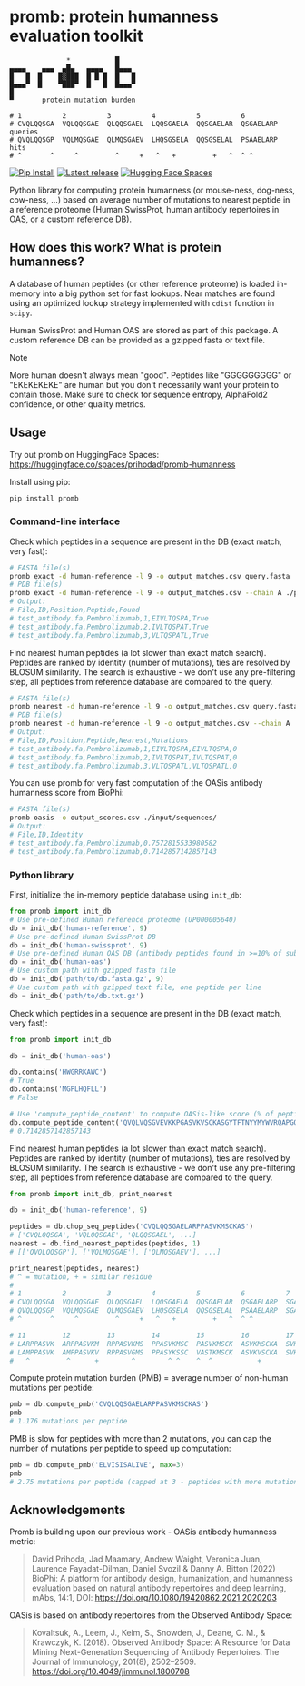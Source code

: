 # promb: protein humanness evaluation toolkit

```
              *           █
▄▄▄▄    ▄▄▄  ▄█▄   ▄▄▄▄   █▄▄▄  
█   █  █    █▓███  █ █ █  █   █ 
█▄▄▄▀  █    ▀███▀  █   █  █▄▄▄▀ 
█                           
▀       protein mutation burden 

# 1          2          3          4          5          6        
# CVQLQQSGA  VQLQQSGAE  QLQQSGAEL  LQQSGAELA  QQSGAELAR  QSGAELARP queries
# QVQLQQSGP  VQLMQSGAE  QLMQSGAEV  LHQSGSELA  QQSGSELAL  PSAAELARP hits
# ^       ^     ^         ^     +   ^   +         +   ^  ^ ^      
```

<p>
<a href="https://pypi.org/project/promb/">
    <img src="https://img.shields.io/pypi/dm/promb"
        alt="Pip Install"></a>
<a href="https://github.com/MSDLLCPapers/promb/releases">
    <img src="https://img.shields.io/pypi/v/promb"
        alt="Latest release"></a>
<a href="https://huggingface.co/spaces/prihodad/promb-humanness">
    <img src="https://img.shields.io/badge/🤗%20Spaces-prihodad/promb--humanness-blue"
        alt="Hugging Face Spaces"></a>
</p>

Python library for computing protein humanness (or mouse-ness, dog-ness, cow-ness, ...) based on average number of mutations 
to nearest peptide in a reference proteome (Human SwissProt, human antibody repertoires in OAS, or a custom reference DB).

## How does this work? What is protein humanness?

A database of human peptides (or other reference proteome) is loaded in-memory into a big python set for fast lookups.
Near matches are found using an optimized lookup strategy implemented with `cdist` function in `scipy`.

Human SwissProt and Human OAS are stored as part of this package. 
A custom reference DB can be provided as a gzipped fasta or text file.

> [!NOTE]
> More human doesn't always mean "good". Peptides like "GGGGGGGGG" or "EKEKEKEKE" are human but you don't necessarily want your protein to contain those. Make sure to check for sequence entropy, AlphaFold2 confidence, or other quality metrics.


## Usage

Try out promb on HuggingFace Spaces: https://huggingface.co/spaces/prihodad/promb-humanness


Install using pip:

```bash
pip install promb
```

### Command-line interface

Check which peptides in a sequence are present in the DB (exact match, very fast):

```bash
# FASTA file(s)
promb exact -d human-reference -l 9 -o output_matches.csv query.fasta
# PDB file(s)
promb exact -d human-reference -l 9 -o output_matches.csv --chain A ./pdb_directory/
# Output:
# File,ID,Position,Peptide,Found
# test_antibody.fa,Pembrolizumab,1,EIVLTQSPA,True
# test_antibody.fa,Pembrolizumab,2,IVLTQSPAT,True
# test_antibody.fa,Pembrolizumab,3,VLTQSPATL,True

```

Find nearest human peptides (a lot slower than exact match search). Peptides are ranked by identity (number of mutations), ties are resolved by BLOSUM similarity. The search is exhaustive - we don't use any pre-filtering step, all peptides from reference database are compared to the query.

```bash
# FASTA file(s)
promb nearest -d human-reference -l 9 -o output_matches.csv query.fasta
# PDB file(s)
promb nearest -d human-reference -l 9 -o output_matches.csv --chain A ./pdb_directory/
# Output:
# File,ID,Position,Peptide,Nearest,Mutations
# test_antibody.fa,Pembrolizumab,1,EIVLTQSPA,EIVLTQSPA,0
# test_antibody.fa,Pembrolizumab,2,IVLTQSPAT,IVLTQSPAT,0
# test_antibody.fa,Pembrolizumab,3,VLTQSPATL,VLTQSPATL,0
```

You can use promb for very fast computation of the OASis antibody humanness score from BioPhi:

```bash
# FASTA file(s)
promb oasis -o output_scores.csv ./input/sequences/
# Output:
# File,ID,Identity
# test_antibody.fa,Pembrolizumab,0.7572815533980582
# test_antibody.fa,Pembrolizumab,0.7142857142857143
```

### Python library

First, initialize the in-memory peptide database using `init_db`:

```python
from promb import init_db
# Use pre-defined Human reference proteome (UP000005640)
db = init_db('human-reference', 9)
# Use pre-defined Human SwissProt DB
db = init_db('human-swissprot', 9)
# Use pre-defined Human OAS DB (antibody peptides found in >=10% of subjects)
db = init_db('human-oas')
# Use custom path with gzipped fasta file
db = init_db('path/to/db.fasta.gz', 9)
# Use custom path with gzipped text file, one peptide per line
db = init_db('path/to/db.txt.gz')
```

Check which peptides in a sequence are present in the DB (exact match, very fast):

```python
from promb import init_db

db = init_db('human-oas')

db.contains('HWGRRKAWC')
# True
db.contains('MGPLHQFLL')
# False

# Use 'compute_peptide_content' to compute OASis-like score (% of peptides that are human, exact match)
db.compute_peptide_content('QVQLVQSGVEVKKPGASVKVSCKASGYTFTNYYMYWVRQAPGQGLEWMGGINPSNGGTNFNEKFKNRVTLTTDSSTTTAYMELKSLQFDDTAVYYCARRDYRFDMGFDYWGQGTTVTVSS')
# 0.7142857142857143
```

Find nearest human peptides (a lot slower than exact match search). Peptides are ranked by identity (number of mutations), ties are resolved by BLOSUM similarity. The search is exhaustive - we don't use any pre-filtering step, all peptides from reference database are compared to the query.

```python
from promb import init_db, print_nearest

db = init_db('human-reference', 9)

peptides = db.chop_seq_peptides('CVQLQQSGAELARPPASVKMSCKAS')
# ['CVQLQQSGA', 'VQLQQSGAE', 'QLQQSGAEL', ...]
nearest = db.find_nearest_peptides(peptides, 1)
# [['QVQLQQSGP'], ['VQLMQSGAE'], ['QLMQSGAEV'], ...]

print_nearest(peptides, nearest)
# ^ = mutation, + = similar residue
#
# 1          2          3          4          5          6          7          8          9          10       
# CVQLQQSGA  VQLQQSGAE  QLQQSGAEL  LQQSGAELA  QQSGAELAR  QSGAELARP  SGAELARPP  GAELARPPA  AELARPPAS  ELARPPASV queries
# QVQLQQSGP  VQLMQSGAE  QLMQSGAEV  LHQSGSELA  QQSGSELAL  PSAAELARP  SGAELRQPP  GAELLEPPA  LELQRPPAS  ELQRPPAST hits
# ^       ^     ^         ^     +   ^   +         +   ^  ^ ^             ^+        ^^     ^  ^         ^     ^

# 11         12         13         14         15         16         17       
# LARPPASVK  ARPPASVKM  RPPASVKMS  PPASVKMSC  PASVKMSCK  ASVKMSCKA  SVKMSCKAS queries
# LAMPPASVK  AMPPASVKV  RPPASVGMS  PPASYKSSC  VASTKMSCK  ASVKVSCKA  SVKVSCKAS hits
#   ^         ^      +        ^        ^ ^    ^  ^           +         +     

```

Compute protein mutation burden (PMB) = average number of non-human mutations per peptide:

```python
pmb = db.compute_pmb('CVQLQQSGAELARPPASVKMSCKAS')
pmb
# 1.176 mutations per peptide
```

PMB is slow for peptides with more than 2 mutations, you can cap the number of mutations per peptide to speed up computation:

```python
pmb = db.compute_pmb('ELVISISALIVE', max=3)
pmb
# 2.75 mutations per peptide (capped at 3 - peptides with more mutations will be counted as 3 mutations)
```

## Acknowledgements

Promb is building upon our previous work - OASis antibody humanness metric:

> David Prihoda, Jad Maamary, Andrew Waight, Veronica Juan, Laurence Fayadat-Dilman, Daniel Svozil & Danny A. Bitton (2022) 
> BioPhi: A platform for antibody design, humanization, and humanness evaluation based on natural antibody repertoires and deep learning, mAbs, 14:1, DOI: https://doi.org/10.1080/19420862.2021.2020203

OASis is based on antibody repertoires from the Observed Antibody Space:

> Kovaltsuk, A., Leem, J., Kelm, S., Snowden, J., Deane, C. M., & Krawczyk, K. (2018). Observed Antibody Space: A Resource for Data Mining Next-Generation Sequencing of Antibody Repertoires. The Journal of Immunology, 201(8), 2502–2509. https://doi.org/10.4049/jimmunol.1800708
